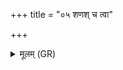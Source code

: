 +++
title = "०५ शणश् च त्वा"

+++
<details><summary>मूलम् (GR)</summary>

शणश् च त्वा जङ्गिडश् च  
विष्कन्धाद् अधि मुञ्चताम् ।  
अरण्याद् अन्य आभृतः  
कृष्या अन्यो रसेभ्यः ॥
</details>